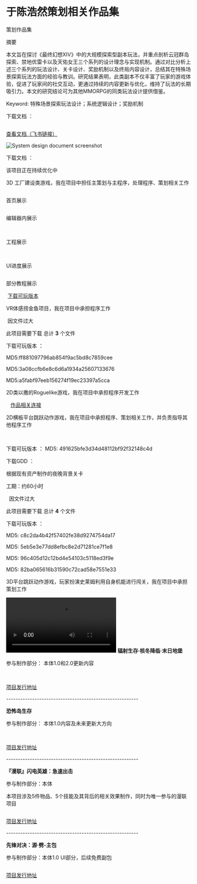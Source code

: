 # 于陈浩然策划相关作品集
<tip><p>策划作品集</p></tip>

[//]: # (<note><a href="游戏经验.md">跳转游戏经验</a></note>)
[//]: # (<p>那我确实是没办法在面试的时候解释这么多东西，这文档我写了28页。</p>)

<procedure title="玩法设计分析：MMORPG中的特殊场景探索玩法设计" collapsible="true" default-state="expanded">
    <note>
    <p>摘要</p>
    <p>本文旨在探讨《最终幻想XIV》中的大规模探索型副本玩法，并重点剖析云冠群岛探索、禁地优雷卡以及天佑女王三个系列的设计理念与实现机制。通过对比分析上述三个系列的玩法设计、关卡设计、奖励机制以及终局内容设计，总结其在特殊场景探索玩法方面的经验与教训。研究结果表明，此类副本不仅丰富了玩家的游戏体验，促进了玩家间的社交互动，更通过持续的内容更新与优化，维持了玩法的长期吸引力。本文的研究结论可为其他MMORPG的同类玩法设计提供借鉴。</p>
    <p>Keyword: 特殊场景探索玩法设计；系统逻辑设计；奖励机制</p>
    </note>
    <p>下载文档 ： <resource src="../downloadable/MMORPG中的特殊场景探索玩法设计.pdf"></resource></p>
</procedure>


<procedure title="个人策划练习 - FF14邮件系统拆解案" collapsible="true" default-state="expanded">
    <img src="MailSystem.png" alt=""/>
    <p><a href="https://github.com/ElectricArc-Yu/GD10Final/releases">查看文档（飞书链接） </a></p>
</procedure>

<procedure title="个人策划练习 - 参考最终幻想14" collapsible="true" default-state="expanded">
    <img src="FF14PvPSDD.png" alt="System design document screenshot" />
    <!-- <a href="FF14PvPSDD-C.md">详细内容及分析思路 当前正在完善中</a> -->
    <p>下载文档 ： <resource src="../downloadable/ファイナルファンタジーXIVフロントライン新ルール企画書.pdf"></resource></p>
</procedure>

<procedure title="非法组装" collapsible="true" default-state="expanded">
        <tip>该项目正在持续优化中</tip>
        <p>3D 工厂建设类游戏，我在项目中担任主策划与主程序，处理程序、策划相关工作</p>
        <img src="IllagelAssemblyLogo.PNG"  alt=""/>
        <p>首页展示</p>
        <img src="IA_06.png" alt=""/>
        <p>编辑器内展示</p>
        <img src="IA_01.png" alt=""/>
        <img src="IA_02.png" alt=""/>
        <img src="IA_07.png" alt=""/>
        <p>工程展示</p>
        <img src="IA_03.png" alt=""/>
        <img src="IA_04.png" alt=""/>
        <p>UI进度展示</p>
        <img src="IA_05.png" alt=""/>
        <p>部分教程展示</p>
        <img src="IA_08.png" alt=""/>
        <a href="https://github.com/ElectricArc-Yu/GD10Final/releases">下载可玩版本</a>
</procedure>

<procedure title="VR捞金鱼" collapsible="true" default-state="expanded">
    <p>VR体感捞金鱼项目，我在项目中承担程序工作</p>
    <img src="VRCatchThemAll.jpg"  alt=""/>
    <note> 因文件过大 <p></p> 此项目需要下载 总计 <b>3</b> 个文件</note>
    <p>下载可玩版本 ： </p>
    <step><resource src="../downloadable/LFS_Download/GoldFishScrooping/GoldFishScrooping.zip"></resource><p>MD5:ff881097796ab854f9ac5bd8c7859cee</p></step>
    <step><resource src="../downloadable/LFS_Download/GoldFishScrooping/GoldFishScrooping.z01"></resource><p>MD5:3a08ccfb6e8c6d6a1934a25607133676</p></step>
    <step><resource src="../downloadable/LFS_Download/GoldFishScrooping/GoldFishScrooping.z02"></resource><p>MD5:a5fabf97eeb156274f19ec23397a5cca</p></step>
</procedure>

<procedure title="铲屎官也是官" collapsible="true" default-state="expanded">
    <p>2D类以撒的Roguelike游戏，我在项目中承担程序开发工作</p>
    <img src="ChanShiGuanYeShiGuan.png"  alt=""/>
    <img src="CSYSG_01.png" alt=""/>
    <img src="CSYSG_02.png" alt=""/>
    <a href="https://www.gcores.com/games/126694">作品相关连接</a>
</procedure>

<procedure title="山海" collapsible="true" default-state="expanded">
    <p>2D横板平台跳跃动作游戏，我在项目中承担程序、策划相关工作，并负责指导其他程序工作</p>
    <img src="MountainSea.png"  alt=""/>
    <img src="Shanhai_01.png" alt=""/>
    <img src="Shanhai_02.png" alt=""/>
    <p>下载可玩版本 ： <resource src="../downloadable/Shanhai.zip" ></resource> MD5: 491625bfe3d34d48112bf92f32148c4d</p>
    <p>下载GDD ： <resource src="../downloadable/The Mountainsea GDD.pdf"></resource></p>
</procedure>

<procedure title="Quest Of Velar 关卡" collapsible="true" default-state="expanded">
    <p>根据现有资产制作的夜晚背景关卡</p>
    <p>工期：约60小时</p>
    <img src="IntroLevel.png"  alt=""/>
    <img src="TurnalLevel.png"  alt=""/>
    <note> 因文件过大 <p></p> 此项目需要下载 总计 <b>4</b> 个文件</note>
    <p>下载可玩版本 ： </p>
    <step><resource src="../downloadable/LFS_Download/QuestOfVelar/QuestOfVelar_NightBlitze.zip"></resource><p>MD5: c8c2da4b42f57402fe38d9274754da17</p></step>
    <step><resource src="../downloadable/LFS_Download/QuestOfVelar/QuestOfVelar_NightBlitze.z01"></resource><p>MD5: 5eb5e3e77dd8efbc8e2d71281ce7f1e8</p></step>
    <step><resource src="../downloadable/LFS_Download/QuestOfVelar/QuestOfVelar_NightBlitze.z02"></resource><p>MD5: 96c405d12c12bd4e54103c5118ed3f9e</p></step>
    <step><resource src="../downloadable/LFS_Download/QuestOfVelar/QuestOfVelar_NightBlitze.z03"></resource><p>MD5: 82ba065616b31590c72cad58e7551e33</p></step>
</procedure>

<procedure title="怪盗史莱姆" collapsible="true" default-state="expanded">
    <p>3D平台跳跃动作游戏，玩家扮演史莱姆利用自身机能进行闯关，我在项目中承担策划工作</p>
    <video src="SLIME.mp4" preview-src="SLIME.png"/>
    <tip><a href="https://www.bilibili.com/video/BV14g4y1F7Lz">如上方视频不可用请转至Bilibili查看</a></tip>
</procedure>

<procedure collapsible="true" title="于 湖南诺汐游科技有限公司 完成的项目" default-state="expanded">
    <b>辐射生存·核冬降临·末日地堡</b>
    <p>参与制作部分： 本体1.0和2.0更新内容</p>
    <img src="Fallout_01.png"  alt=""/>
    <img src="Fallout_02.png"  alt=""/>
    <p><a href="https://resource-minecraft.h5.163.com/#/detail?id=4664344300463689714&amp;channel=oppo">项目发行地址</a></p>
    <p>--------------------------------------------------------</p>
    <b>恐怖岛生存</b>
    <p>参与制作部分： 本体1.0内容及未来更新大方向</p>
    <img src="HorrorIsland_01.png"  alt=""/>
    <img src="HorrorIsland_02.png"  alt=""/>
    <img src="HorrorIsland_03.png" alt=""/>
    <p><a href="https://resource-minecraft.h5.163.com/#/detail?id=4665488888721273907&amp;channel=oppo">项目发行地址</a></p>
    <p>--------------------------------------------------------</p>
    <b>『漫联』闪电英雄：急速出击</b>
    <p>参与制作部分：本体</p>
    <p>本项目涉及5件物品、5个技能及其背后的相关效果制作，同时为唯一参与的漫联项目</p>
    <img src="Shandianxia.png" alt=""/>
    <p><a href="https://resource-minecraft.h5.163.com/#/detail?id=4664383590833725456&amp;channel=oppo">项目发行地址</a></p>
    <p>--------------------------------------------------------</p>
    <b>先锋对决：源·劈-主包</b>
    <p>参与制作部分：本体1.0 UI部分，后续免费副包</p>
    <img src="Overwatch.png" alt=""/>
    <p><a href="https://resource-minecraft.h5.163.com/#/detail?id=4662108906629006831&amp;channel=oppo">项目发行地址</a></p>
</procedure>

